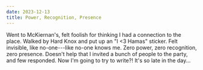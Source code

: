 ```yaml
---
date: 2023-12-13
title: Power, Recognition, Presence
---
```


Went to McKiernan's, felt foolish for thinking I had a connection to the place. Walked by Hard Knox and put up an "I <3 Hamas" sticker. Felt invisible, like no-one---like no-one knows me. Zero power, zero recognition, zero presence. Doesn't help that I invited a bunch of people to the party, and few responded. Now I'm going to try to write?! It's so late in the day...
